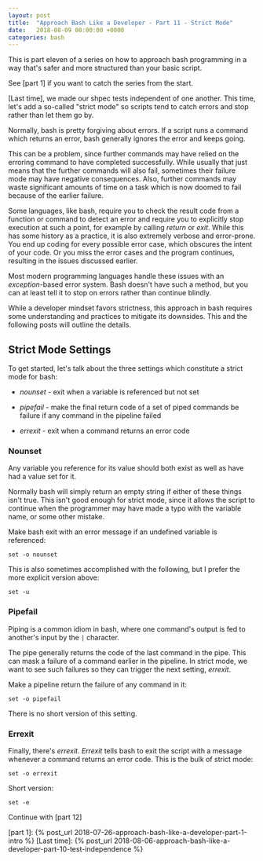 ```yaml
---
layout: post
title:  "Approach Bash Like a Developer - Part 11 - Strict Mode"
date:   2018-08-09 00:00:00 +0000
categories: bash
---
```


This is part eleven of a series on how to approach bash programming in a
way that's safer and more structured than your basic script.

See [part 1] if you want to catch the series from the start.

[Last time], we made our shpec tests independent of one another.  This
time, let's add a so-called "strict mode" so scripts tend to catch
errors and stop rather than let them go by.

Normally, bash is pretty forgiving about errors.  If a script runs a
command which returns an error, bash generally ignores the error and
keeps going.

This can be a problem, since further commands may have relied on the
erroring command to have completed successfully.  While usually that
just means that the further commands will also fail, sometimes their
failure mode may have negative consequences.  Also, further commands may
waste significant amounts of time on a task which is now doomed to fail
because of the earlier failure.

Some languages, like bash, require you to check the result code from a
function or command to detect an error and require you to explicitly
stop execution at such a point, for example by calling *return* or
*exit*. While this has some history as a practice, it is also extremely
verbose and error-prone. You end up coding for every possible error
case, which obscures the intent of your code. Or you miss the error
cases and the program continues, resulting in the issues discussed
earlier.

Most modern programming languages handle these issues with an
*exception*-based error system. Bash doesn't have such a method, but you
can at least tell it to stop on errors rather than continue blindly.

While a developer mindset favors strictness, this approach in bash
requires some understanding and practices to mitigate its downsides.
This and the following posts will outline the details.

Strict Mode Settings
--------------------

To get started, let's talk about the three settings which constitute a
strict mode for bash:

-   *nounset* - exit when a variable is referenced but not set

-   *pipefail* - make the final return code of a set of piped commands
    be failure if any command in the pipeline failed

-   *errexit* - exit when a command returns an error code

### Nounset

Any variable you reference for its value should both exist as well as
have had a value set for it.

Normally bash will simply return an empty string if either of these
things isn't true.  This isn't good enough for strict mode, since it
allows the script to continue when the programmer may have made a typo
with the variable name, or some other mistake.

Make bash exit with an error message if an undefined variable is
referenced:

    set -o nounset

This is also sometimes accomplished with the following, but I prefer the
more explicit version above:

    set -u

### Pipefail

Piping is a common idiom in bash, where one command's output is fed to
another's input by the `|` character.

The pipe generally returns the code of the last command in the pipe.
This can mask a failure of a command earlier in the pipeline.  In strict
mode, we want to see such failures so they can trigger the next setting,
*errexit*.

Make a pipeline return the failure of any command in it:

    set -o pipefail

There is no short version of this setting.

### Errexit

Finally, there's *errexit*. *Errexit* tells bash to exit the script with
a message whenever a command returns an error code.  This is the bulk of
strict mode:

    set -o errexit

Short version:

    set -e

Continue with [part 12]

  [part 1]:     {% post_url 2018-07-26-approach-bash-like-a-developer-part-1-intro              %}
  [Last time]:  {% post_url 2018-08-06-approach-bash-like-a-developer-part-10-test-independence %}
